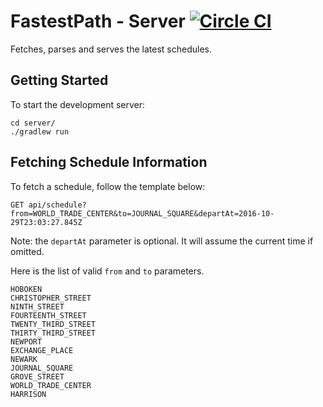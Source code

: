 
# FastestPath - Server [![Circle CI](https://circleci.com/gh/FastestPath/server/tree/master.svg?style=svg&circle-token=ab3aecc444dcadadac13a3f5d1f7fb814bcf0a89)](https://circleci.com/gh/FastestPath/server/tree/master)
Fetches, parses and serves the latest schedules.

## Getting Started
To start the development server:

```
cd server/
./gradlew run
```

## Fetching Schedule Information
To fetch a schedule, follow the template below:

```
GET api/schedule?from=WORLD_TRADE_CENTER&to=JOURNAL_SQUARE&departAt=2016-10-29T23:03:27.845Z
```

Note: the `departAt` parameter is optional. It will assume the current time if omitted.

Here is the list of valid `from` and `to` parameters.
```
HOBOKEN
CHRISTOPHER_STREET
NINTH_STREET
FOURTEENTH_STREET
TWENTY_THIRD_STREET
THIRTY_THIRD_STREET
NEWPORT
EXCHANGE_PLACE
NEWARK
JOURNAL_SQUARE
GROVE_STREET
WORLD_TRADE_CENTER
HARRISON
```
